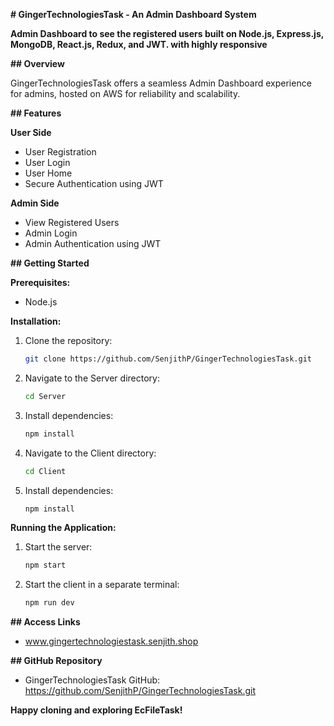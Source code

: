  **# GingerTechnologiesTask - An Admin Dashboard System**

**Admin Dashboard to see the registered users built on Node.js, Express.js, MongoDB, React.js, Redux, and JWT. with highly responsive**

**## Overview**

GingerTechnologiesTask offers a seamless Admin Dashboard experience for admins, hosted on AWS for reliability and scalability.

**## Features**

**User Side**

- User Registration
- User Login
- User Home
- Secure Authentication using JWT

**Admin Side**

- View Registered Users
- Admin Login
- Admin Authentication using JWT

**## Getting Started**

**Prerequisites:**

- Node.js

**Installation:**

1. Clone the repository:

   ```bash
   git clone https://github.com/SenjithP/GingerTechnologiesTask.git
   ```

2. Navigate to the Server directory:

   ```bash
   cd Server
   ```

3. Install dependencies:

   ```bash
   npm install
   ```

4. Navigate to the Client directory:

   ```bash
   cd Client
   ```

5. Install dependencies:

   ```bash
   npm install
   ```

**Running the Application:**

1. Start the server:

   ```bash
   npm start
   ```

2. Start the client in a separate terminal:

   ```bash
   npm run dev
   ```

**## Access Links**

- www.gingertechnologiestask.senjith.shop 

**## GitHub Repository**

- GingerTechnologiesTask GitHub: https://github.com/SenjithP/GingerTechnologiesTask.git

**Happy cloning and exploring EcFileTask!**
